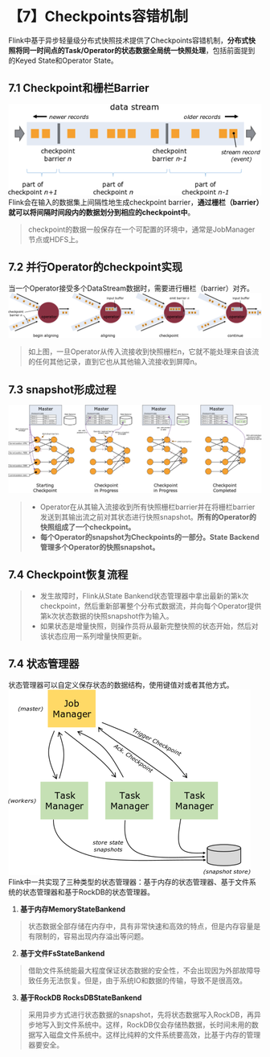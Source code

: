 # 【7】Checkpoints容错机制
Flink中基于异步轻量级分布式快照技术提供了Checkpoints容错机制，**分布式快照将同一时间点的Task/Operator的状态数据全局统一快照处理**，包括前面提到的Keyed State和Operator State。

## 7.1 Checkpoint和栅栏Barrier
![63601183205bccc6687e16d83ff0158e](【7】Flink的容错机制Checkpoint.resources/stream_barriers.png)
Flink会在输入的数据集上间隔性地生成checkpoint barrier，**通过栅栏（barrier）就可以将间隔时间段内的数据划分到相应的checkpoint中**。
> checkpoint的数据一般保存在一个可配置的环境中，通常是JobManager节点或HDFS上。

## 7.2 并行Operator的checkpoint实现
当一个Operator接受多个DataStream数据时，需要进行栅栏（barrier）对齐。
![9943a8bae3758e110ece72c7eb7d07ab](【7】Flink的容错机制Checkpoint.resources/stream_aligning.png)
> 如上图，一旦Operator从传入流接收到快照栅栏n，它就不能处理来自该流的任何其他记录，直到它也从其他输入流接收到屏障n。

## 7.3 snapshot形成过程
![cc556aa6a8897a276425464c02bbe5bc](【7】Flink的容错机制Checkpoint.resources/checkpointing.png)
> - Operator在从其输入流接收到所有快照栅栏barrier并在将栅栏barrier发送到其输出流之前对其状态进行快照snapshot。**所有的Operator的快照组成了一个checkpoint。**
> - **每个Operator的snapshot为Checkpoints的一部分。State Backend管理多个Operator的快照snapshot。**

## 7.4 Checkpoint恢复流程
> - 发生故障时，Flink从State Bankend状态管理器中拿出最新的第k次checkpoint，然后重新部署整个分布式数据流，并向每个Operator提供第k次状态数据的快照snapshot作为输入。
> - 如果状态是增量快照，则操作员将从最新完整快照的状态开始，然后对该状态应用一系列增量快照更新。

## 7.4 状态管理器
状态管理器可以自定义保存状态的数据结构，使用键值对或者其他方式。
![d9a64534bc9f06f905cec929de5347fa](【7】Flink的容错机制Checkpoint.resources/checkpoints.png)
Flink中一共实现了三种类型的状态管理器：基于内存的状态管理器、基于文件系统的状态管理器和基于RockDB的状态管理器。
1. **基于内存MemoryStateBankend**
> 状态数据全部存储在内存中，具有非常快速和高效的特点，但是内存容量是有限制的，容易出现内存溢出等问题。
2. **基于文件FsStateBankend**
> 借助文件系统能最大程度保证状态数据的安全性，不会出现因为外部故障导致任务无法恢复。但是，由于系统IO和数据的传输，导致不是很高效。
3. **基于RockDB RocksDBStateBankend**
> 采用异步方式进行状态数据的snapshot，先将状态数据写入RockDB，再异步地写入到文件系统中。这样，RockDB仅会存储热数据，长时间未用的数据写入磁盘文件系统中。这样比纯粹的文件系统要高效，比基于内存的管理器要安全。
